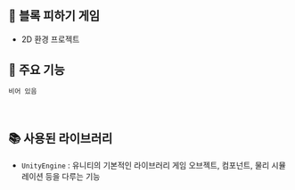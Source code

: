 ## 🤖 블록 피하기 게임

- 2D 환경 프로젝트

## 📂 주요 기능



```bash
비어 있음
```

<br />

## 📚 사용된 라이브러리

- `UnityEngine` : 유니티의 기본적인 라이브러리 게임 오브젝트, 컴포넌트, 물리 시뮬레이션 등을 다루는 기능
